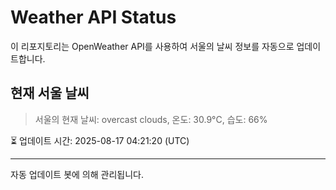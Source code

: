 
# Weather API Status

이 리포지토리는 OpenWeather API를 사용하여 서울의 날씨 정보를 자동으로 업데이트합니다.

## 현재 서울 날씨
> 서울의 현재 날씨: overcast clouds, 온도: 30.9°C, 습도: 66%

⏳ 업데이트 시간: 2025-08-17 04:21:20 (UTC)

---
자동 업데이트 봇에 의해 관리됩니다.
